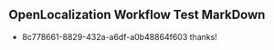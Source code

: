 ## OpenLocalization Workflow Test MarkDown

* 8c778661-8829-432a-a6df-a0b48864f603 
thanks!



<!--HONumber=Feb16_HO3-->
